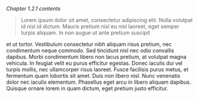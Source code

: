 _Chapter 1.2.1 contents_

> Lorem ipsum dolor sit amet, consectetur adipiscing elit. Nulla
> volutpat id nisl id dictum. Mauris pretium nisl eu nisl laoreet,
> eget semper turpis aliquam. In non augue ut ante pretium suscipit

et ut tortor. Vestibulum consectetur nibh aliquam risus pretium,
nec condimentum neque commodo. Sed tincidunt nisl nec odio convallis
dapibus. Morbi condimentum libero non lacus pretium, at volutpat
magna vehicula. In feugiat velit eu purus efficitur egestas. Donec
iaculis dui vel turpis mollis, nec ullamcorper risus laoreet. Fusce
facilisis purus metus, et fermentum quam lobortis sit amet. Duis non
libero nisl. Nunc venenatis dolor nec iaculis elementum. Phasellus
eget arcu in libero aliquam dapibus. Quisque ornare lorem in quam
dictum, eget pretium justo efficitur.

